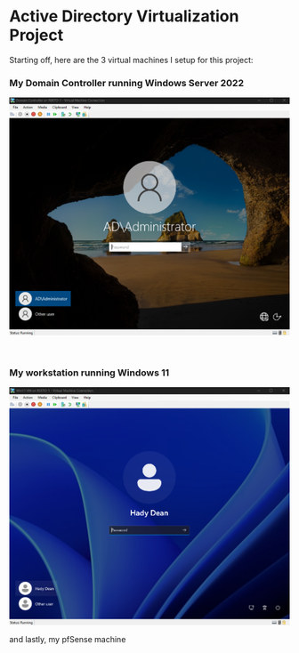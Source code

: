 # Active Directory Virtualization Project

Starting off, here are the 3 virtual machines I setup for this project:

### My Domain Controller running Windows Server 2022
![](Screenshots/AD_DC_Login_Screen.png)

<br/>

### My workstation running Windows 11
![](Screenshots/AD_Win11VM_Login_Screen.png)

and lastly, my pfSense machine 
